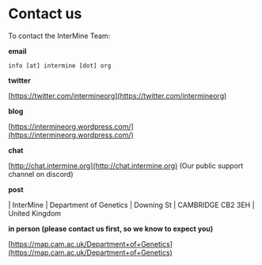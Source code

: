 # Contact us

To contact the InterMine Team:

**email**

`info [at] intermine [dot] org`

**twitter**

[https://twitter.com/intermineorg](https://twitter.com/intermineorg)

**blog**

[https://intermineorg.wordpress.com/](https://intermineorg.wordpress.com/)

**chat**

[http://chat.intermine.org](http://chat.intermine.org) \(Our public support channel on discord\)

**post**

\| InterMine \| Department of Genetics \| Downing St \| CAMBRIDGE CB2 3EH \| United Kingdom

**in person \(please contact us first, so we know to expect you\)**

[https://map.cam.ac.uk/Department+of+Genetics](https://map.cam.ac.uk/Department+of+Genetics)
